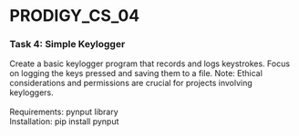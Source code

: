 # PRODIGY_CS_04
### Task 4: Simple Keylogger
Create a basic keylogger program that records and logs keystrokes. Focus on logging the keys pressed and saving them to a file. Note: Ethical considerations and permissions are crucial for projects involving keyloggers.<br><br>
Requirements: pynput library<br>
Installation: pip install pynput
